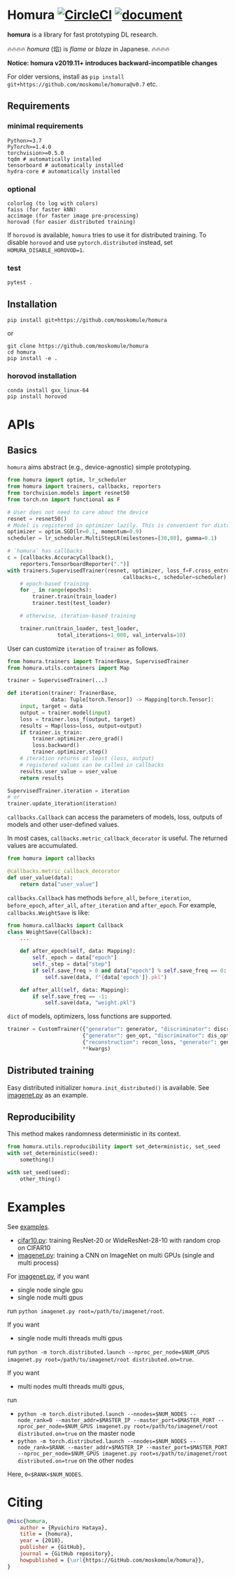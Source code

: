 # Homura [![CircleCI](https://circleci.com/gh/moskomule/homura/tree/master.svg?style=svg)](https://circleci.com/gh/moskomule/homura/tree/master) [![document](https://img.shields.io/static/v1?label=doc&message=homura&color=blue)](https://moskomule.github.io/homura)

**homura** is a library for fast prototyping DL research.

🔥🔥🔥🔥 *homura* (焰) is *flame* or *blaze* in Japanese. 🔥🔥🔥🔥

**Notice: homura v2019.11+ introduces backward-incompatible changes**

For older versions, install as `pip install git+https://github.com/moskomule/homura@v0.7` etc.

## Requirements

### minimal requirements

```
Python>=3.7
PyTorch>=1.4.0
torchvision>=0.5.0
tqdm # automatically installed
tensorboard # automatically installed
hydra-core # automatically installed
```

### optional

```
colorlog (to log with colors)
faiss (for faster kNN)
accimage (for faster image pre-processing)
horovad (for easier distributed training)
```

If `horovod` is available, `homura` tries to use it for distributed training. To disable `horovod` and use `pytorch.distributed` instead, set `HOMURA_DISABLE_HOROVOD=1`.

### test

```
pytest .
```

## Installation

```console
pip install git+https://github.com/moskomule/homura
```

or

```console
git clone https://github.com/moskomule/homura
cd homura
pip install -e .
```

### horovod installation

```
conda install gxx_linux-64
pip install horovod
```


# APIs

## Basics

`homura` aims abstract (e.g., device-agnostic) simple prototyping.

```python
from homura import optim, lr_scheduler
from homura import trainers, callbacks, reporters
from torchvision.models import resnet50
from torch.nn import functional as F

# User does not need to care about the device
resnet = resnet50()
# Model is registered in optimizer lazily. This is convenient for distributed training and other complicated scenes.
optimizer = optim.SGD(lr=0.1, momentum=0.9)
scheduler = lr_scheduler.MultiStepLR(milestones=[30,80], gamma=0.1)

# `homura` has callbacks
c = [callbacks.AccuracyCallback(),
    reporters.TensorboardReporter(".")]
with trainers.SupervisedTrainer(resnet, optimizer, loss_f=F.cross_entropy, 
                                     callbacks=c, scheduler=scheduler) as trainer:
    # epoch-based training
    for _ in range(epochs):
        trainer.train(train_loader)
        trainer.test(test_loader)

    # otherwise, iteration-based training

    trainer.run(train_loader, test_loader, 
                total_iterations=1_000, val_intervals=10)
```

User can customize `iteration` of `trainer` as follows.

```python
from homura.trainers import TrainerBase, SupervisedTrainer
from homura.utils.containers import Map

trainer = SupervisedTrainer(...)

def iteration(trainer: TrainerBase, 
              data: Tuple[torch.Tensor]) -> Mapping[torch.Tensor]:
    input, target = data
    output = trainer.model(input)
    loss = trainer.loss_f(output, target)
    results = Map(loss=loss, output=output)
    if trainer.is_train:
        trainer.optimizer.zero_grad()
        loss.backward()
        trainer.optimizer.step()
    # iteration returns at least (loss, output)
    # registered values can be called in callbacks
    results.user_value = user_value
    return results

SupervisedTrainer.iteration = iteration
# or   
trainer.update_iteration(iteration) 
```

`callbacks.Callback` can access the parameters of models, loss, outputs of models and other user-defined values.

In most cases, `callbacks.metric_callback_decorator` is useful. The returned values are accumulated.

```python
from homura import callbacks

@callbacks.metric_callback_decorator
def user_value(data):
    return data["user_value"]
```  

`callbacks.Callback` has methods `before_all`, `before_iteration`, `before_epoch`, `after_all`, `after_iteration` and `after_epoch`. For example, `callbacks.WeightSave` is like:

```python
from homura.callbacks import Callback
class WeightSave(Callback):
    ...

    def after_epoch(self, data: Mapping):
        self._epoch = data["epoch"]
        self._step = data["step"]
        if self.save_freq > 0 and data["epoch"] % self.save_freq == 0:
            self.save(data, f"{data['epoch']}.pkl")

    def after_all(self, data: Mapping):
        if self.save_freq == -1:
            self.save(data, "weight.pkl")
```


`dict` of models, optimizers, loss functions are supported.

```python
trainer = CustomTrainer({"generator": generator, "discriminator": discriminator},
                        {"generator": gen_opt, "discriminator": dis_opt},
                        {"reconstruction": recon_loss, "generator": gen_loss},
                        **kwargs)
```

## Distributed training

Easy distributed initializer `homura.init_distributed()` is available. See [imagenet.py](example/imagenet.py) as an example.


## Reproducibility

This method makes randomness deterministic in its context.

```python
from homura.utils.reproducibility import set_deterministic, set_seed
with set_deterministic(seed):
    something()

with set_seed(seed):
    other_thing()
```

# Examples

See [examples](examples).

* [cifar10.py](examples/cifar10.py): training ResNet-20 or WideResNet-28-10 with random crop on CIFAR10
* [imagenet.py](examples/imagenet.py): training a CNN on ImageNet on multi GPUs (single and     multi process)

For [imagenet.py](examples/imagenet.py), if you want 

* single node single gpu
* single node multi gpus

run `python imagenet.py root=/path/to/imagenet/root`.

If you want

* single node multi threads multi gpus

run `python -m torch.distributed.launch --nproc_per_node=$NUM_GPUS imagenet.py root=/path/to/imagenet/root distributed.on=true`.

If you want

* multi nodes multi threads multi gpus,

run

* `python -m torch.distributed.launch --nnodes=$NUM_NODES --node_rank=0 --master_addr=$MASTER_IP --master_port=$MASTER_PORT --nproc_per_node=$NUM_GPUS imagenet.py root=/path/to/imagenet/root distributed.on=true` on the master node
* `python -m torch.distributed.launch --nnodes=$NUM_NODES --node_rank=$RANK --master_addr=$MASTER_IP --master_port=$MASTER_PORT --nproc_per_node=$NUM_GPUS imagenet.py root=s/path/to/imagenet/root distributed.on=true` on the other nodes

Here, `0<$RANK<$NUM_NODES`.

# Citing

```bibtex
@misc{homura,
    author = {Ryuichiro Hataya},
    title = {homura},
    year = {2018},
    publisher = {GitHub},
    journal = {GitHub repository},
    howpublished = {\url{https://GitHub.com/moskomule/homura}},
}
```